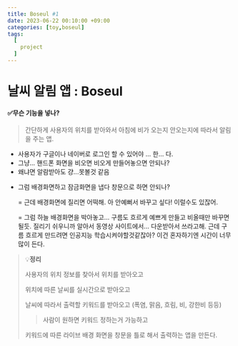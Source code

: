 ```yaml
---
title: Boseul #1
date: 2023-06-22 00:10:00 +09:00
categories: [toy,boseul]
tags:
  [
    project
  ]
---
```




# 날씨 알림 앱 : Boseul

#### :white_check_mark:무슨 기능을 넣나?

> 간단하게 사용자의 위치를 받아와서
> 아침에 비가 오는지 안오는지에 따라서 알림을 주는 앱.

- 사용자가 구글이나 네이버로 로그인 할 수 있어야 ... 한... 다. 
- 그냥... 핸드폰 화면을 비오면 비오게 만들어놓으면 안되나?
- 왜냐면 알람받아도 걍...못볼것 같음



* 그럼 배경화면하고 잠금화면을 냅다 창문으로 하면 안되나?

  = 근데 배경화면에 질리면 어떡해. 아 안예뻐서 바꾸고 싶다! 이럴수도 있잖어.

  = 그럼 하늘 배경화면을 박아놓고... 구름도 흐르게 예쁘게 만들고 비올때만 바꾸면 될듯. 질리기 쉬우니까 알아서 동영상 사이트에서... 다운받아서 쓰라고해. 근데 구름 흐르게 만드려면 인공지능 학습시켜야할것같잖아? 이건 혼자하기엔 시간이 너무 많이 든다.



> :bulb:**정리**
>
> 사용자의 위치 정보를 찾아서 위치를 받아오고
>
> 위치에 따른 날씨를 실시간으로 받아오고
>
> 날씨에 따라서 출력할 키워드를 받아오고 (폭염, 맑음, 흐림, 비, 강한비 등등) 
>
> > 사람이 원하면 키워드 정하는거 가능하고
>
> 키워드에 따른 라이브 배경 화면을 창문을 틀로 해서 출력하는 앱을 만든다.



